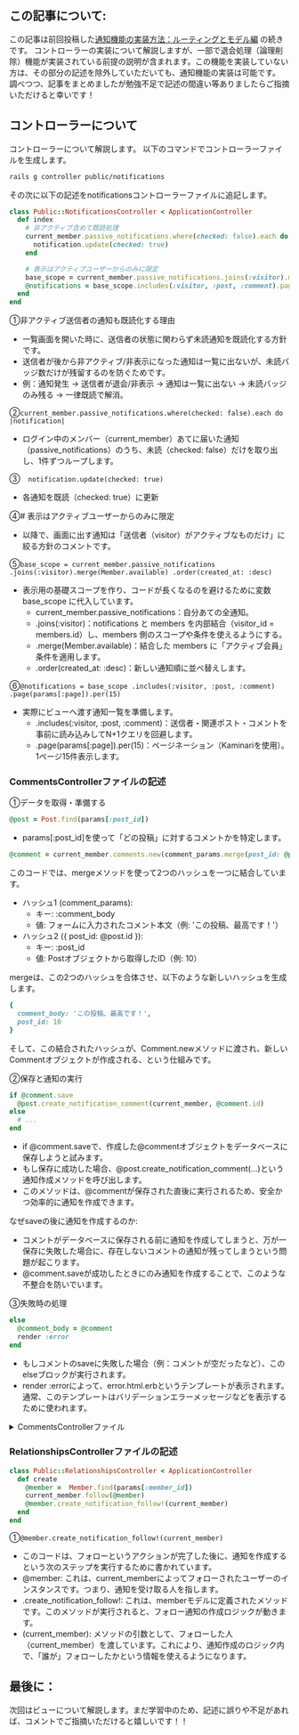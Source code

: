 ## この記事について:
この記事は前回投稿した[通知機能の実装方法：ルーティングとモデル編](https://qiita.com/monyu_02/items/3a077943e14fea4d193b)
の続きです。
コントローラーの実装について解説しますが、一部で退会処理（論理削除）機能が実装されている前提の説明が含まれます。この機能を実装していない方は、その部分の記述を除外していただいても、通知機能の実装は可能です。
調べつつ、記事をまとめましたが勉強不足で記述の間違い等ありましたらご指摘いただけると幸いです！

## コントローラーについて

コントローラーについて解説します。
以下のコマンドでコントローラーファイルを生成します。
```bash
rails g controller public/notifications
```
その次に以下の記述をnotificationsコントローラーファイルに追記します。
```ruby
class Public::NotificationsController < ApplicationController
  def index
    # 非アクティブ含めて既読処理
    current_member.passive_notifications.where(checked: false).each do |notification|
      notification.update(checked: true)
    end 

    # 表示はアクティブユーザーからのみに限定
    base_scope = current_member.passive_notifications.joins(:visitor).merge(Member.available).order(created_at: :desc)
    @notifications = base_scope.includes(:visitor, :post, :comment).page(params[:page]).per(15) 
  end
end
```

①非アクティブ送信者の通知も既読化する理由
- 一覧画面を開いた時に、送信者の状態に関わらず未読通知を既読化する方針です。
- 送信者が後から非アクティブ/非表示になった通知は一覧に出ないが、未読バッジ数だけが残留するのを防ぐためです。
- 例：通知発生 → 送信者が退会/非表示 → 通知は一覧に出ない → 未読バッジのみ残る → 一律既読で解消。

②`current_member.passive_notifications.where(checked: false).each do |notification|`
- ログイン中のメンバー（current_member）あてに届いた通知（passive_notifications）のうち、未読（checked: false）だけを取り出し、1件ずつループします。

③`  notification.update(checked: true)`
 - 各通知を既読（checked: true）に更新

④# 表示はアクティブユーザーからのみに限定
- 以降で、画面に出す通知は「送信者（visitor）がアクティブなものだけ」に絞る方針のコメントです。

⑤`base_scope = current_member.passive_notifications
  .joins(:visitor).merge(Member.available)
  .order(created_at: :desc)`
- 表示用の基礎スコープを作り、コードが長くなるのを避けるために変数 base_scope に代入しています。
  - current_member.passive_notifications：自分あての全通知。
  - .joins(:visitor)：notifications と members を内部結合（visitor_id = members.id）し、members 側のスコープや条件を使えるようにする。
  - .merge(Member.available)：結合した members に「アクティブ会員」条件を適用します。
  - .order(created_at: :desc)：新しい通知順に並べ替えします。

⑥`@notifications = base_scope
  .includes(:visitor, :post, :comment)
  .page(params[:page]).per(15)`
- 実際にビューへ渡す通知一覧を準備します。
  - .includes(:visitor, :post, :comment)：送信者・関連ポスト・コメントを事前に読み込みしてN+1クエリを回避します。
  - .page(params[:page]).per(15)：ページネーション（Kaminariを使用）。1ページ15件表示します。

### CommentsControllerファイルの記述
①データを取得・準備する
```ruby
@post = Post.find(params[:post_id])
```
- params[:post_id]を使って「どの投稿」に対するコメントかを特定します。
```ruby
@comment = current_member.comments.new(comment_params.merge(post_id: @post.id))
```
このコードでは、mergeメソッドを使って2つのハッシュを一つに結合しています。
- ハッシュ1 (comment_params):
  - キー: :comment_body
  - 値: フォームに入力されたコメント本文（例: 'この投稿、最高です！'）
- ハッシュ2 ({ post_id: @post.id }):
  - キー: :post_id
  - 値: Postオブジェクトから取得したID（例: 10）

mergeは、この2つのハッシュを合体させ、以下のような新しいハッシュを生成します。
```ruby
{
  comment_body: 'この投稿、最高です！',
  post_id: 10
}
```
そして、この結合されたハッシュが、Comment.newメソッドに渡され、新しいCommentオブジェクトが作成される、という仕組みです。

②保存と通知の実行
```ruby
if @comment.save
  @post.create_notification_comment(current_member, @comment.id)
else
  # ...
end
```
- if @comment.saveで、作成した@commentオブジェクトをデータベースに保存しようと試みます。
- もし保存に成功した場合、@post.create_notification_comment(...)という通知作成メソッドを呼び出します。
- このメソッドは、@commentが保存された直後に実行されるため、安全かつ効率的に通知を作成できます。

なぜsaveの後に通知を作成するのか:
- コメントがデータベースに保存される前に通知を作成してしまうと、万が一保存に失敗した場合に、存在しないコメントの通知が残ってしまうという問題が起こります。
- @comment.saveが成功したときにのみ通知を作成することで、このような不整合を防いでいます。

③失敗時の処理
```ruby
else
  @comment_body = @comment
  render :error
end
```
- もしコメントのsaveに失敗した場合（例：コメントが空だったなど）、このelseブロックが実行されます。
- render :errorによって、error.html.erbというテンプレートが表示されます。通常、このテンプレートはバリデーションエラーメッセージなどを表示するために使われます。

<details><summary>CommentsControllerファイル</summary>

```ruby
class Public::CommentsController < ApplicationController
  def create
    @post = Post.find(params[:post_id])
    @comment = current_member.comments.new(comment_params.merge(post_id: @post.id))
    
    if @comment.save
      @post.create_notification_comment(current_member, @comment.id)
    else
      @comment_body = @comment
      render :error
    end
  end
end
```

</details>

### RelationshipsControllerファイルの記述
```ruby
class Public::RelationshipsController < ApplicationController
  def create
    @member =  Member.find(params[:member_id])
    current_member.follow(@member)
    @member.create_notification_follow!(current_member)
  end
end
```
①`@member.create_notification_follow!(current_member)`
- このコードは、フォローというアクションが完了した後に、通知を作成するという次のステップを実行するために書かれています。
- @member: これは、current_memberによってフォローされたユーザーのインスタンスです。つまり、通知を受け取る人を指します。
- .create_notification_follow!: これは、memberモデルに定義されたメソッドです。このメソッドが実行されると、フォロー通知の作成ロジックが動きます。
- (current_member): メソッドの引数として、フォローした人（current_member）を渡しています。これにより、通知作成のロジック内で、「誰が」フォローしたかという情報を使えるようになります。


## 最後に：
次回はビューについて解説します。まだ学習中のため、記述に誤りや不足があれば、コメントでご指摘いただけると嬉しいです！！



